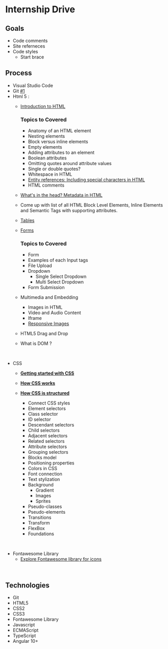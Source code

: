 # Internship Drive

## Goals

* Code comments
* Site referneces
* Code styles
  * Start brace 

## Process

* Visual Studio Code
* Git [#1](https://github.com/locationguru-solutions/internship-drive-2018/issues/1)
* Html 5 :
	* [Introduction to HTML](https://developer.mozilla.org/en-US/docs/Learn/HTML/Introduction_to_HTML)
        
        ### Topics to Covered
        * Anatomy of an HTML element
        * Nesting elements
        * Block versus inline elements
        * Empty elements
        * Adding attributes to an element
        * Boolean attributes
        * Omitting quotes around attribute values
        * Single or double quotes?
        * Whitespace in HTML
        * [Entity references: Including special characters in HTML](https://developer.mozilla.org/en-US/docs/Learn/HTML/Introduction_to_HTML/Getting_started#entity_references_including_special_characters_in_html)
        * HTML comments
        
    * [What's in the head? Metadata in HTML](https://developer.mozilla.org/en-US/docs/Learn/HTML/Introduction_to_HTML/The_head_metadata_in_HTML)
    * Come up with list of all HTML Block Level Elements, Inline Elements and Semantic Tags with supporting attributes.
    * [Tables](https://developer.mozilla.org/en-US/docs/Learn/HTML/Tables)
    * [Forms](https://developer.mozilla.org/en-US/docs/Learn/Forms)
    
        ### Topics to Covered
        * Form
        * Examples of each Input tags
        * File Upload
        * Dropdown
          * Single Select Dropdown
          * Multi Select Dropdown
        * Form Submission
        
    * Multimedia and Embedding
      * Images in HTML
      * Video and Audio Content
      * Iframe
      * [Responsive Images](https://developer.mozilla.org/en-US/docs/Learn/HTML/Multimedia_and_embedding/Responsive_images)
      
    * HTML5 Drag and Drop
    * What is DOM ?


<br />

* CSS
    * <b>[Getting started with CSS](https://developer.mozilla.org/en-US/docs/Learn/CSS/First_steps/Getting_started)</b> 
    * <b>[How CSS works](https://developer.mozilla.org/en-US/docs/Learn/CSS/First_steps/How_CSS_works)</b> 
    * <b>[How CSS is structured](https://developer.mozilla.org/en-US/docs/Learn/CSS/First_steps/How_CSS_is_structured)</b>
  
      * Connect CSS styles
      * Element selectors
      * Class selector
      * ID selector
      * Descendant selectors
      * Child selectors
      * Adjacent selectors
      * Related selectors
      * Attribute selectors
      * Grouping selectors
      * Blocks model
      * Positioning properties
      * Colors in CSS
      * Font connection
      * Text stylization
      * Background
        * Gradient
        * Images
        * Sprites
      * Pseudo-classes
      * Pseudo-elements
      * Transitions
      * Transform
      * FlexBox
      * Foundations
  
<br/>

* Fontawesome Library
    * [Explore Fontawesome library for icons](https://fontawesome.com/v5.15/how-to-use/javascript-api/setup/library)

<br/>

## Technologies

* Git
* HTML5
* CSS2
* CSS3
* Fontawesome Library
* Javascript
* ECMAScript
* TypeScript
* Angular 10+
